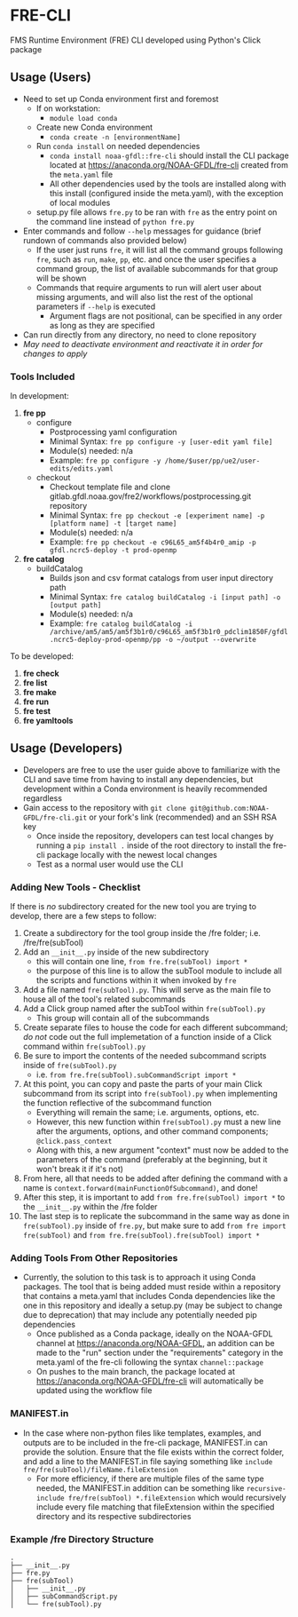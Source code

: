 # **FRE-CLI**

FMS Runtime Environment (FRE) CLI developed using Python's Click package

## **Usage (Users)**

* Need to set up Conda environment first and foremost
    - If on workstation:
        - `module load conda`
    - Create new Conda environment
        - `conda create -n [environmentName]`
    - Run `conda install` on needed dependencies
        - `conda install noaa-gfdl::fre-cli` should install the CLI package located at https://anaconda.org/NOAA-GFDL/fre-cli created from the `meta.yaml` file
        - All other dependencies used by the tools are installed along with this install (configured inside the meta.yaml), with the exception of local modules
    - setup.py file allows `fre.py` to be ran with `fre` as the entry point on the command line instead of `python fre.py`
* Enter commands and follow `--help` messages for guidance (brief rundown of commands also provided below)
    - If the user just runs `fre`, it will list all the command groups following `fre`, such as `run`, `make`, `pp`, etc. and once the user specifies a command group, the list of available subcommands for that group will be shown 
    - Commands that require arguments to run will alert user about missing arguments, and will also list the rest of the optional parameters if `--help` is executed
        - Argument flags are not positional, can be specified in any order as long as they are specified
* Can run directly from any directory, no need to clone repository
* *May need to deactivate environment and reactivate it in order for changes to apply*

### **Tools Included**

In development:
1)  **fre pp**
    - configure
        - Postprocessing yaml configuration
        - Minimal Syntax: `fre pp configure -y [user-edit yaml file]`
        - Module(s) needed: n/a
        - Example: `fre pp configure -y /home/$user/pp/ue2/user-edits/edits.yaml`
    - checkout
        - Checkout template file and clone gitlab.gfdl.noaa.gov/fre2/workflows/postprocessing.git repository 
        - Minimal Syntax: `fre pp checkout -e [experiment name] -p [platform name] -t [target name]`
        - Module(s) needed: n/a
        - Example: `fre pp checkout -e c96L65_am5f4b4r0_amip -p gfdl.ncrc5-deploy -t prod-openmp`
2)  **fre catalog**
    - buildCatalog
        - Builds json and csv format catalogs from user input directory path
        - Minimal Syntax: `fre catalog buildCatalog -i [input path] -o [output path]`
        - Module(s) needed: n/a
        - Example: `fre catalog buildCatalog -i /archive/am5/am5/am5f3b1r0/c96L65_am5f3b1r0_pdclim1850F/gfdl.ncrc5-deploy-prod-openmp/pp -o ~/output --overwrite`

To be developed:
1.  **fre check**
2.  **fre list**
3.  **fre make**
4.  **fre run**
5.  **fre test**
6.  **fre yamltools**

## **Usage (Developers)**

* Developers are free to use the user guide above to familiarize with the CLI and save time from having to install any dependencies, but development within a Conda environment is heavily recommended regardless
* Gain access to the repository with `git clone git@github.com:NOAA-GFDL/fre-cli.git` or your fork's link (recommended) and an SSH RSA key
    - Once inside the repository, developers can test local changes by running a `pip install .` inside of the root directory to install the fre-cli package locally with the newest local changes
    - Test as a normal user would use the CLI
 
### **Adding New Tools - Checklist**

If there is *no* subdirectory created for the new tool you are trying to develop, there are a few steps to follow:

  1. Create a subdirectory for the tool group inside the /fre folder; i.e. /fre/fre(subTool)
  2. Add an `__init__.py` inside of the new subdirectory
      - this will contain one line, `from fre.fre(subTool) import *`
      - the purpose of this line is to allow the subTool module to include all the scripts and functions within it when invoked by `fre`
  3. Add a file named `fre(subTool).py`. This will serve as the main file to house all of the tool's related subcommands
  4. Add a Click group named after the subTool within `fre(subTool).py`
      - This group will contain all of the subcommands
  5. Create separate files to house the code for each different subcommand; *do not* code out the full implemetation of a function inside of a Click command within `fre(subTool).py`
  6. Be sure to import the contents of the needed subcommand scripts inside of `fre(subTool).py`
      - i.e. `from fre.fre(subTool).subCommandScript import *`
  7. At this point, you can copy and paste the parts of your main Click subcommand from its script into `fre(subTool).py` when implementing the function reflective of the subcommand function
      - Everything will remain the same; i.e. arguments, options, etc.
      - However, this new function within `fre(subTool).py` must a new line after the arguments, options, and other command components; `@click.pass_context`
      - Along with this, a new argument "context" must now be added to the parameters of the command (preferably at the beginning, but it won't break it if it's not)
  8. From here, all that needs to be added after defining the command with a name is `context.forward(mainFunctionOfSubcommand)`, and done!
  9. After this step, it is important to add `from fre.fre(subTool) import *` to the `__init__.py` within the /fre folder
  10. The last step is to replicate the subcommand in the same way as done in `fre(subTool).py` inside of `fre.py`, but make sure to add `from fre import fre(subTool)` and `from fre.fre(subTool).fre(subTool) import * ` 
 
### **Adding Tools From Other Repositories**

* Currently, the solution to this task is to approach it using Conda packages. The tool that is being added must reside within a repository that contains a meta.yaml that includes Conda dependencies like the one in this repository and ideally a setup.py (may be subject to change due to deprecation) that may include any potentially needed pip dependencies
    - Once published as a Conda package, ideally on the NOAA-GFDL channel at https://anaconda.org/NOAA-GFDL, an addition can be made to the "run" section under the "requirements" category in the meta.yaml of the fre-cli following the syntax `channel::package`
    - On pushes to the main branch, the package located at https://anaconda.org/NOAA-GFDL/fre-cli will automatically be updated using the workflow file
 
### **MANIFEST.in**

* In the case where non-python files like templates, examples, and outputs are to be included in the fre-cli package, MANIFEST.in can provide the solution. Ensure that the file exists within the correct folder, and add a line to the MANIFEST.in file saying something like `include fre/fre(subTool)/fileName.fileExtension`
    - For more efficiency, if there are multiple files of the same type needed, the MANIFEST.in addition can be something like `recursive-include fre/fre(subTool) *.fileExtension` which would recursively include every file matching that fileExtension within the specified directory and its respective subdirectories

### **Example /fre Directory Structure**
```
.
├── __init__.py
├── fre.py
├── fre(subTool)
│   ├── __init__.py
│   ├── subCommandScript.py
│   └── fre(subTool).py
```
